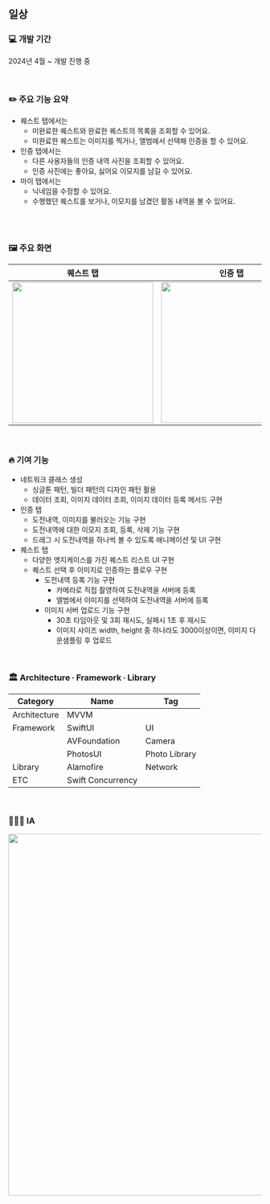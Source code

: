 ## 일상

### 💻 개발 기간

2024년 4월 ~ 개발 진행 중

</br>

### ✏️ 주요 기능 요약

- 퀘스트 탭에서는
    - 미완료한 퀘스트와 완료한 퀘스트의 목록을 조회할 수 있어요.
    - 미완료한 퀘스트는 이미지를 찍거나, 앨범에서 선택해 인증을 할 수 있어요.
- 인증 탭에서는
    - 다른 사용자들의 인증 내역 사진을 조회할 수 있어요.
    - 인증 사진에는 좋아요, 싫어요 이모지를 남길 수 있어요.
- 마이 탭에서는
    - 닉네임을 수정할 수 있어요.
    - 수행했던 퀘스트를 보거나, 이모지를 남겼던 활동 내역을 볼 수 있어요.
</br>


</br>

### 🖼️ 주요 화면

| 퀘스트 탭 | 인증 탭 | 마이 탭 |
| --- | --- | --- |
| <img src = "https://github.com/JINi0S/ILSANG-iOS/assets/100195563/9d25f661-7854-4b3d-adfd-d4bf3900da47" width = "280"> | <img src = "https://github.com/JINi0S/ILSANG-iOS/assets/100195563/c7732f77-22df-49b7-80f9-372ec4291092" width = "280"> | <img src = "https://github.com/JINi0S/ILSANG-iOS/assets/100195563/c5253fb2-3572-4a7f-b1aa-aff46dfa7918" width = "280"> |

</br>

### 🔥 기여 기능

- 네트워크 클래스 생성
    - 싱글톤 패턴, 빌더 패턴의 디자인 패턴 활용
    - 데이터 조회, 이미지 데이터 조회, 이미지 데이터 등록 메서드 구현
- 인증 탭
    - 도전내역, 이미지를 불러오는 기능 구현
    - 도전내역에 대한 이모지 조회, 등록, 삭제 기능 구현
    - 드래그 시 도전내역을 하나씩 볼 수 있도록 애니메이션 및 UI 구현
- 퀘스트 탭
    - 다양한 엣지케이스를 가진 퀘스트 리스트 UI 구현
    - 퀘스트 선택 후 이미지로 인증하는 플로우 구현
        - 도전내역 등록 기능 구현
            - 카메라로 직접 촬영하여 도전내역을 서버에 등록
            - 앨범에서 이미지를 선택하여 도전내역을 서버에 등록
        - 이미지 서버 업로드 기능 구현
            - 30초 타임아웃 및 3회 재시도, 실패시 1초 후 재시도
            - 이미지 사이즈 width, height 중 하나라도 3000이상이면, 이미지 다운샘플링 후 업로드

</br>

### 🏛️ Architecture ∙ Framework ∙ Library
    
| Category | Name | Tag |
| --- | --- | --- |
| Architecture | MVVM |  |
| Framework | SwiftUI | UI |
|  | AVFoundation | Camera |
|  | PhotosUI | Photo Library |
| Library | Alamofire | Network |
| ETC | Swift Concurrency |  |

</br>

### 💁🏻‍♀️ IA

<img src = "https://github.com/JINi0S/ILSANG-iOS/assets/100195563/29d67c98-63da-4db8-8986-9748fb9941e8" width = "720">


